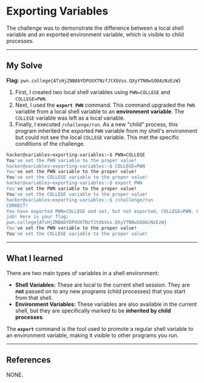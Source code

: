 # Exporting Variables

The challenge was to demonstrate the difference between a local shell variable and an exported environment variable, which is visible to child processes.

-----

## My Solve

**Flag:** `pwn.college{ATsHjZNBAbYDPUUXTNzfJtXbVos.QXyYTN0wSO0AzNzEzW}`

1.  First, I created two local shell variables using `PWN=COLLEGE` and `COLLEGE=PWN`.
2.  Next, I used the **`export PWN`** command. This command upgraded the `PWN` variable from a local shell variable to an **environment variable**. The `COLLEGE` variable was left as a local variable.
3.  Finally, I executed `/challenge/run`. As a new "child" process, this program inherited the exported `PWN` variable from my shell's environment but could not see the local `COLLEGE` variable. This met the specific conditions of the challenge.

<!-- end list -->

```bash
hacker@variables~exporting-variables:~$ PWN=COLLEGE
You've set the PWN variable to the proper value!
hacker@variables~exporting-variables:~$ COLLEGE=PWN
You've set the PWN variable to the proper value!
You've set the COLLEGE variable to the proper value!
hacker@variables~exporting-variables:~$ export PWN
You've set the PWN variable to the proper value!
You've set the COLLEGE variable to the proper value!
hacker@variables~exporting-variables:~$ /challenge/run
CORRECT!
You have exported PWN=COLLEGE and set, but not exported, COLLEGE=PWN. Great 
job! Here is your flag:
pwn.college{ATsHjZNBAbYDPUUXTNzfJtXbVos.QXyYTN0wSO0AzNzEzW}
You've set the PWN variable to the proper value!
You've set the COLLEGE variable to the proper value!
```

-----

## What I learned

There are two main types of variables in a shell environment:

  * **Shell Variables:** These are local to the current shell session. They are **not** passed on to any new programs (child processes) that you start from that shell.
  * **Environment Variables:** These variables are also available in the current shell, but they are specifically marked to be **inherited by child processes**.

The **`export`** command is the tool used to promote a regular shell variable to an environment variable, making it visible to other programs you run.

-----

## References

NONE.